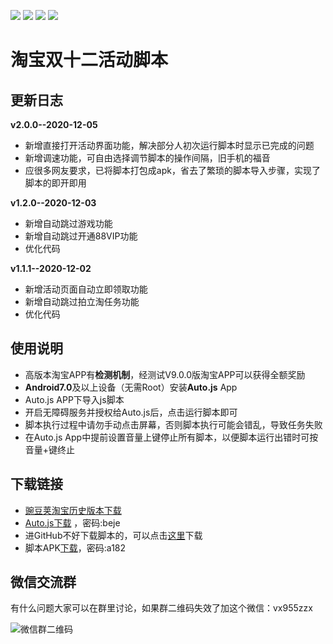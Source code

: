 ![](https://img.shields.io/badge/version-1.2.0-blue) ![](https://img.shields.io/badge/-Auto.js-yellowgreen) ![](https://img.shields.io/badge/-JavaScript-orange) ![](https://img.shields.io/badge/%E5%BE%AE%E4%BF%A1-%E7%BE%A4-important)
# 淘宝双十二活动脚本
## 更新日志

**v2.0.0--2020-12-05**
* 新增直接打开活动界面功能，解决部分人初次运行脚本时显示已完成的问题
* 新增调速功能，可自由选择调节脚本的操作间隔，旧手机的福音
* 应很多网友要求，已将脚本打包成apk，省去了繁琐的脚本导入步骤，实现了脚本的即开即用

**v1.2.0--2020-12-03**
* 新增自动跳过游戏功能
* 新增自动跳过开通88VIP功能
* 优化代码

**v1.1.1--2020-12-02**
* 新增活动页面自动立即领取功能
* 新增自动跳过拍立淘任务功能
* 优化代码
## 使用说明
* 高版本淘宝APP有**检测机制**，经测试V9.0.0版淘宝APP可以获得全额奖励
* **Android7.0**及以上设备（无需Root）安装**Auto.js** App
* Auto.js APP下导入js脚本
* 开启无障碍服务并授权给Auto.js后，点击运行脚本即可
* 脚本执行过程中请勿手动点击屏幕，否则脚本执行可能会错乱，导致任务失败
* 在Auto.js App中提前设置音量上键停止所有脚本，以便脚本运行出错时可按音量+键终止
## 下载链接
* [豌豆荚淘宝历史版本下载](https://www.wandoujia.com/apps/32267/history)
* [Auto.js下载](https://wws.lanzous.com/iwVE0iya6ra) ，密码:beje
* 进GitHub不好下载脚本的，可以点击[这里](https://wws.lanzous.com/iphNIj2w3sj)下载
* 脚本APK[下载](https://wws.lanzous.com/iQdB6j2vyvc)，密码:a182
## 微信交流群
有什么问题大家可以在群里讨论，如果群二维码失效了加这个微信：vx955zzx

![微信群二维码](https://github.com/YBQ789/taobao-1212/blob/main/wechat.png)



